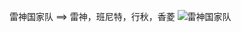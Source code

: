 雷神国家队 ==> 雷神，班尼特，行秋，香菱
![雷神国家队](https://cdn.jsdelivr.net/gh/Vixcity/FigureBed/img/20211228095316.png)